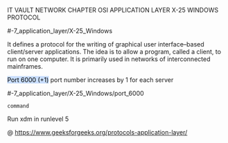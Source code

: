 IT VAULT
NETWORK CHAPTER
OSI APPLICATION LAYER
X-25 WINDOWS PROTOCOL

#-7_application_layer/X-25_Windows

It defines a protocol for the writing of graphical user interface–based client/server applications.
The idea is to allow a program, called a client, to run on one computer. It is primarily used in networks of interconnected mainframes. 

<mark style="background: #ADCCFFA6;">Port 6000 (+1)</mark> 
port number increases by 1 for each server

#-7_application_layer/X-25_Windows/port_6000

	command
Run xdm in runlevel 5

@ https://www.geeksforgeeks.org/protocols-application-layer/